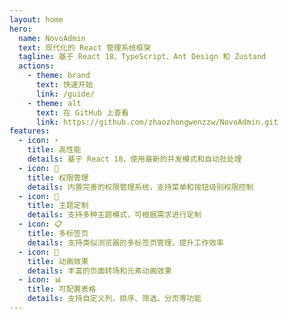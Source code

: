 ```yaml
---
layout: home
hero:
  name: NovoAdmin
  text: 现代化的 React 管理系统框架
  tagline: 基于 React 18、TypeScript、Ant Design 和 Zustand
  actions:
    - theme: brand
      text: 快速开始
      link: /guide/
    - theme: alt
      text: 在 GitHub 上查看
      link: https://github.com/zhaozhongwenzzw/NovoAdmin.git
features:
  - icon: ⚡️
    title: 高性能
    details: 基于 React 18，使用最新的并发模式和自动批处理
  - icon: 🔐
    title: 权限管理
    details: 内置完善的权限管理系统，支持菜单和按钮级别权限控制
  - icon: 🎨
    title: 主题定制
    details: 支持多种主题模式，可根据需求进行定制
  - icon: 📋
    title: 多标签页
    details: 支持类似浏览器的多标签页管理，提升工作效率
  - icon: 💫
    title: 动画效果
    details: 丰富的页面转场和元素动画效果
  - icon: 📊
    title: 可配置表格
    details: 支持自定义列、排序、筛选、分页等功能
---
```

